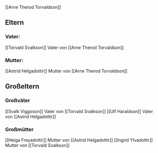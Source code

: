 
[[Arne Therod Torvaldson]]

## Eltern
### Vater:
[[Torvald Svalkson]] Vater von [[Arne Therod Torvaldson]]
### Mutter:
[[Astrid Helgadottir]] Mutter von [[Arne Therod Torvaldson]]

## Großeltern
### Großväter
[[Svalk Viggoson]] Vater von [[Torvald Svalkson]]
[[Ulf Haraldson]] Vater von [[Astrid Helgadottir]]
### Großmütter
[[Helga Freyadottir]] Mutter von [[Astrid Helgadottir]]
[[Ingrid Ylvadottir]] Mutter von [[Torvald Svalkson]]